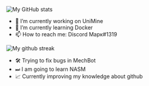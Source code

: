 ![My GitHub stats](https://github-readme-stats.vercel.app/api?username=TrueMajner&show_icons=true&theme=radical&count_private=true)  
  
- 🔭 I’m currently working on UniMine  
- 🌱 I’m currently learning Docker
- 📫 How to reach me: Discord Марк#1319  

![My github streak](https://github-readme-streak-stats.herokuapp.com/?user=TrueMajner&theme=midnight-purple)

- 🛠️ Trying to fix bugs in MechBot  
- ⏭ I am going to learn NASM
- 📈 Currently improving my knowledge about github
